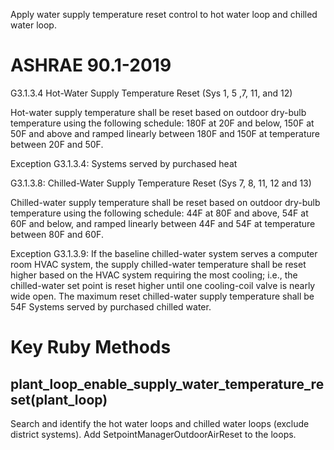 Apply water supply temperature reset control to hot water loop and chilled water loop.

# ASHRAE 90.1-2019

G3.1.3.4 Hot-Water Supply Temperature Reset (Sys 1, 5 ,7, 11, and 12)

Hot-water supply temperature shall be reset based on outdoor dry-bulb temperature using the following schedule: 180F at 20F and below, 150F at 50F and above and ramped linearly between 180F and 150F at temperature between 20F and 50F.

Exception G3.1.3.4: Systems served by purchased heat

G3.1.3.8: Chilled-Water Supply Temperature Reset (Sys 7, 8, 11, 12 and 13)

Chilled-water supply temperature shall be reset based on outdoor dry-bulb temperature using the following schedule: 44F at 80F and above, 54F at 60F and below, and ramped linearly between 44F and 54F at temperature between 80F and 60F.

Exception G3.1.3.9:
If the baseline chilled-water system serves a computer room HVAC system, the supply chilled-water temperature shall be reset higher based on the HVAC system requiring the most cooling; i.e., the chilled-water set point is reset higher until one cooling-coil valve is nearly wide open. The maximum reset chilled-water supply temperature shall be 54F
Systems served by purchased chilled water.


# Key Ruby Methods

## plant_loop_enable_supply_water_temperature_reset(plant_loop)
Search and identify the hot water loops and chilled water loops (exclude district systems).
Add SetpointManagerOutdoorAirReset to the loops.